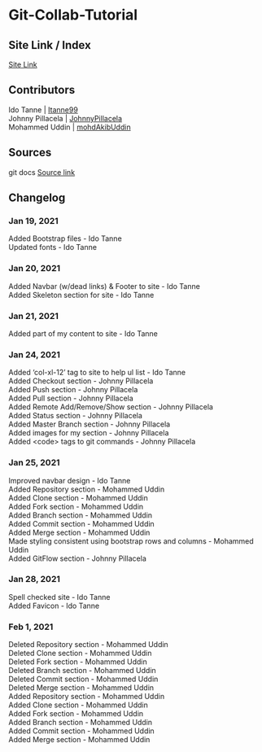 # Git-Collab-Tutorial
## Site Link / Index
[Site Link](https://is218-spring21.github.io/Git-Collab-Tutorial/)
## Contributors
Ido Tanne | [Itanne99](https://github.com/itanne99) <br>
Johnny Pillacela | [JohnnyPillacela](https://github.com/JohnnyPillacela)<br>
Mohammed Uddin | [mohdAkibUddin](https://github.com/orgs/IS218-Spring21/people/mohdAkibUddin)
## Sources
git docs [Source link](https://git-scm.com)

## Changelog
### Jan 19, 2021
Added Bootstrap files - Ido Tanne <br>
Updated fonts - Ido Tanne <br>
### Jan 20, 2021
Added Navbar (w/dead links) & Footer to site - Ido Tanne <br>
Added Skeleton section for site - Ido Tanne <br>
### Jan 21, 2021
Added part of my content to site - Ido Tanne <br>
### Jan 24, 2021 
Added ‘col-xl-12’ tag to site to help ul list - Ido Tanne <br>
Added Checkout section - Johnny Pillacela <br>
Added Push section - Johnny Pillacela <br>
Added Pull section - Johnny Pillacela <br>
Added Remote Add/Remove/Show section - Johnny Pillacela <br> 
Added Status section - Johnny Pillacela <br>
Added Master Branch section - Johnny Pillacela <br>
Added images for my section - Johnny Pillacela <br>
Added &lt;code&gt; tags to git commands - Johnny Pillacela <br>
### Jan 25, 2021
Improved navbar design - Ido Tanne <br>
Added Repository section - Mohammed Uddin <br>
Added Clone section - Mohammed Uddin <br>
Added Fork section - Mohammed Uddin <br>
Added Branch section - Mohammed Uddin <br> 
Added Commit section - Mohammed Uddin <br>
Added Merge section - Mohammed Uddin <br>
Made styling consistent using bootstrap rows and columns - Mohammed Uddin <br>
Added GitFlow section - Johnny Pillacela <br>
### Jan 28, 2021
Spell checked site - Ido Tanne <br>
Added Favicon - Ido Tanne <br>
### Feb 1, 2021
Deleted Repository section - Mohammed Uddin <br>
Deleted Clone section - Mohammed Uddin <br>
Deleted Fork section - Mohammed Uddin <br>
Deleted Branch section - Mohammed Uddin <br> 
Deleted Commit section - Mohammed Uddin <br>
Deleted Merge section - Mohammed Uddin <br>
Added Repository section - Mohammed Uddin <br>
Added Clone section - Mohammed Uddin <br>
Added Fork section - Mohammed Uddin <br>
Added Branch section - Mohammed Uddin <br> 
Added Commit section - Mohammed Uddin <br>
Added Merge section - Mohammed Uddin <br>

